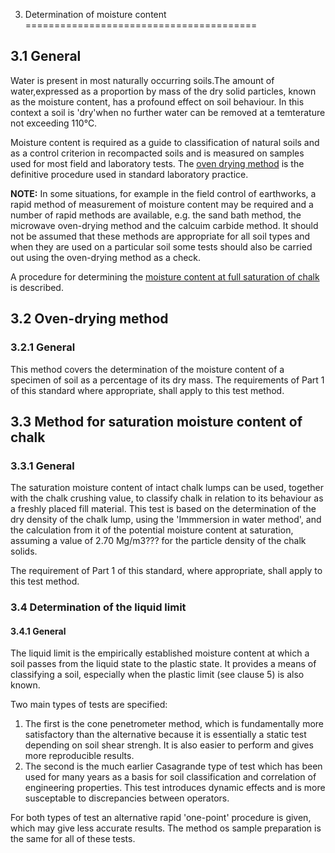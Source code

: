 3. Determination of moisture content
========================================

3.1 General
----------------------
Water is present in most naturally occurring soils.The amount of water,expressed as a proportion by mass of the dry solid particles, known as the moisture content, has a profound effect on soil behaviour. In this context a soil is 'dry'when no further water can be removed at a temterature not exceeding 110&deg;C.

Moisture content is required as a guide to classification of natural soils and as a control criterion in recompacted soils and is measured on samples used for most field and laboratory tests. The [oven drying method](#3.2) is the definitive procedure used in standard laboratory practice.

**NOTE:** In some situations, for example in the field control of earthworks, a rapid method of measurement of moisture content may be required and a number of rapid methods are available, e.g. the sand bath method, the microwave oven-drying method and the calcuim carbide method. It should not be assumed that these methods are appropriate for all soil types and when they are used on a particular soil some tests should also be carried out using the oven-drying method as a check.

A procedure for determining the [moisture content at full saturation of chalk](#3.3) is described.

<a name="3.2"></a>
3.2 Oven-drying method
-----------------------------------

### 3.2.1 General

This method covers the determination of the moisture content of a specimen of soil as a percentage of its dry mass.
The requirements of Part 1 of this standard where appropriate, shall apply to this test method.

<a name="3.3"></a>
3.3 Method for saturation moisture content of chalk
----------------------------------------------------------

### 3.3.1 General

The saturation moisture content of intact chalk lumps can be used, together with the chalk crushing value, to classify chalk in relation to its behaviour as a freshly placed fill material. This test is based on the determination of the dry density of the chalk lump, using the 'Immmersion in water method', and the calculation from it of the potential moisture content at saturation, assuming a value of 2.70 Mg/m3??? for the particle density of the chalk solids.

The requirement of Part 1 of this standard, where appropriate, shall apply to this test method.


### 3.4 Determination of the liquid limit

#### 3.4.1 General

The liquid limit is the empirically established moisture content at which a soil passes from the liquid state to the plastic state. It provides a means of classifying a soil, especially when the plastic limit (see clause 5) is also known.

Two main types of tests are specified:

1. The first is the cone penetrometer method, which is fundamentally more satisfactory than the alternative because it is essentially a static test depending on soil shear strengh. It is also easier to perform and gives more reproducible results. 
2. The second is the much earlier Casagrande type of test which has been used for many years as a basis for soil classification and correlation of engineering properties. This test
introduces dynamic effects and is more susceptable to discrepancies between operators.

For both types of test an alternative rapid 'one-point' procedure is given, which may give less accurate results.
The method os sample preparation is the same for all of these tests.


